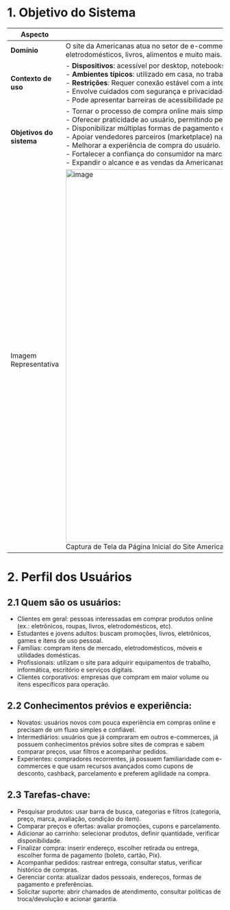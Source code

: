 # 1. Objetivo do Sistema

| **Aspecto**            | **Descrição** |
|------------------------|---------------|
| **Domínio**            | O site da Americanas atua no setor de e-commerce, oferecendo uma plataforma digital para a compra de uma ampla variedade de produtos, como eletrônicos, moda, eletrodomésticos, livros, alimentos e muito mais. |
| **Contexto de uso**    | - **Dispositivos**: acessível por desktop, notebooks, tablets e, principalmente, por aplicativos móveis (Android e iOS).<br>- **Ambientes típicos**: utilizado em casa, no trabalho ou em movimento — como durante deslocamentos, por meio do celular.<br>- **Restrições**: Requer conexão estável com a internet para funcionar adequadamente.<br>- Envolve cuidados com segurança e privacidade de dados, especialmente em pagamentos e informações pessoais.<br>- Pode apresentar barreiras de acessibilidade para pessoas com deficiência, caso não sejam adotadas boas práticas de usabilidade. |
| **Objetivos do sistema** | - Tornar o processo de compra online mais simples e centralizado, reunindo diversos tipos de produtos em um só lugar.<br>- Oferecer praticidade ao usuário, permitindo pesquisar, comparar preços, ler avaliações e concluir a compra com facilidade.<br>- Disponibilizar múltiplas formas de pagamento e entrega, aumentando a flexibilidade para o consumidor.<br>- Apoiar vendedores parceiros (marketplace) na divulgação e venda de seus produtos, ampliando a variedade disponível na plataforma.<br>- Melhorar a experiência de compra do usuário.<br>- Fortalecer a confiança do consumidor na marca.<br>- Expandir o alcance e as vendas da Americanas. |
| Imagem Representativa | <img width="1283" height="871" alt="image" src="https://github.com/user-attachments/assets/5050efff-805e-450d-b9e5-1fbd77813dab" /> Captura de Tela da Página Inicial do Site Americas|



# 2. Perfil dos Usuários

## 2.1 Quem são os usuários:
- Clientes em geral: pessoas interessadas em comprar produtos online (ex.: eletrônicos, roupas, livros, eletrodomésticos, etc).
- Estudantes e jovens adultos: buscam promoções, livros, eletrônicos, games e itens de uso pessoal.
- Famílias: compram itens de mercado, eletrodomésticos, móveis e utilidades domésticas.
- Profissionais: utilizam o site para adquirir equipamentos de trabalho, informática, escritório e serviços digitais.
- Clientes corporativos: empresas que compram em maior volume ou itens específicos para operação.

## 2.2 Conhecimentos prévios e experiência:
- Novatos: usuários novos com pouca experiência em compras online e precisam de um fluxo simples e confiável.
- Intermediários: usuários que já compraram em outros e-commerces, já possuem conhecimentos prévios sobre sites de compras e sabem comparar preços, usar filtros e acompanhar pedidos.
- Experientes: compradores recorrentes, já possuem familiaridade com e-commerces e que usam recursos avançados como cupons de desconto, cashback, parcelamento e preferem agilidade na compra.

## 2.3 Tarefas-chave:
- Pesquisar produtos: usar barra de busca, categorias e filtros (categoria, preço, marca, avaliação, condição do item).
- Comparar preços e ofertas: avaliar promoções, cupons e parcelamento.
- Adicionar ao carrinho: selecionar produtos, definir quantidade, verificar disponibilidade.
- Finalizar compra: inserir endereço, escolher retirada ou entrega, escolher forma de pagamento (boleto, cartão, Pix).
- Acompanhar pedidos: rastrear entrega, consultar status, verificar histórico de compras.
- Gerenciar conta: atualizar dados pessoais, endereços, formas de pagamento e preferências.
- Solicitar suporte: abrir chamados de atendimento, consultar políticas de troca/devolução e acionar garantia.
